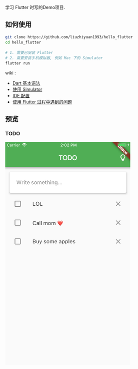 学习 Flutter 时写的Demo项目.

## 如何使用
```bash
git clone https://github.com/liuzhiyuan1993/hello_flutter
cd hello_flutter

# 1. 需要已安装 Flutter
# 2. 需要安装手机模拟器, 例如 Mac 下的 Simulator
flutter run
```

wiki :
+ [Dart 基本语法](https://github.com/liuzhiyuan1993/hello_flutter/wiki/Dart-%E5%9F%BA%E6%9C%AC%E8%AF%AD%E6%B3%95)
+ [使用 Simulator](https://github.com/liuzhiyuan1993/hello_flutter/wiki/%E4%BD%BF%E7%94%A8-Simulator)
+ [IDE 配置](https://github.com/liuzhiyuan1993/hello_flutter/wiki/IDE-%E9%85%8D%E7%BD%AE)
+ [使用 Flutter 过程中遇到的问题](https://github.com/liuzhiyuan1993/hello_flutter/wiki/%E4%BD%BF%E7%94%A8-Flutter-%E8%BF%87%E7%A8%8B%E4%B8%AD%E9%81%87%E5%88%B0%E7%9A%84%E9%97%AE%E9%A2%98)

## 预览
### TODO
<img align="left" width="400" src="assets/preview_todo.png" alt="TODO PREVIEW">